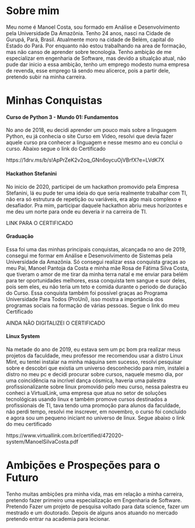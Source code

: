 <h1>Sobre mim</h1>
<p>Meu nome é Manoel Costa, sou formado em Análise e Desenvolvimento pela Universidade Da Amazônia. Tenho 24 anos, nasci na Cidade de Gurupá, Pará, Brasil. Atualmente moro na cidade de Belém, capital do Estado do Pará. Por enquanto não estou trabalhando na area de formação, mas não canso de aprender sobre tecnologia. Tenho ambição de me especializar em engenharia de Software, mas devido a situalção atual, não pude dar inicio a essa ambição, tenho um emprego modesto numa empresa de revenda, esse emprego tá sendo meu alicerce, pois a partir dele, pretendo subir na minha carreira.</p>
<h1>Minhas Conquistas</h1>

<h4>Curso de Python 3 - Mundo 01: Fundamentos</h4>
<p>No ano de 2018, eu decidi aprender um pouco mais sobre a linguagem Python, eu já conhecia o site Curso em Video, resolvi que devia fazer aquele curso pra conhecer a linguagem e nesse mesmo ano eu conclui o curso. Abaixo  segue o link do Certificado</p>
<p>https://1drv.ms/b/s!ApPrZeK2v2oq_GNn6oycuOjVBrfX?e=LVdK7X</p>

<h4>Hackathon Stefanini</h4>
<p>No inicio de 2020, participei de um hackathon promovido pela Empresa Stefanini, lá eu pude ter uma ideia do que seria realmente trabalhar com TI, não era só estrutura de repetição ou variáveis, era algo mais complexo e desafiador. Pra mim, participar daquele hackathon abriu meus horizontes e me deu um norte para onde eu deveria ir na carreira de TI.</p>
<p> LINK PARA O CERTIFICADO</p>

<h4>Graduação</h4>
<p>Essa foi uma das minhas principais conquistas, alcançada no ano de 2019, consegui me formar em Análise e Desenvolvimento de Sistemas pela Universidade da Amazônia. Só consegui realizar essa conquista graças ao meu Pai, Manoel Pantoja da Costa e minha mãe Rosa de Fátima Silva Costa, que tiveram o amor de me tirar da minha terra natal e me enviar para belém para ter oportunidades melhores, essa conquista tem sangue e suor deles, pois sem eles, eu não teria um teto e comida durante o periodo de duração do Curso. Essa conquista também foi possível graças ao Programa Universidade Para Todos (ProUni), isso mostra a importância dos programas sociais na formação de várias pessoas. Segue o link do meu Certificado</p>
<p>AINDA NÃO DIGITALIZEI O CERTIFICADO</p>

<h4>Linux System</h4>
<p>Na metade do ano de 2019, eu estava sem um pc bom pra realizar meus projetos da faculdade, meu professor me recomendou usar a distro Linux Mint, eu tentei instalar na minha máquina sem sucesso, resolvi pesquisar sobre e descobri que existia um universo desconhecido para mim, instalei a distro no meu pc e decidi procurar sobre cursos, naquele mesmo dia, por uma coincidência na incrível dança cósmica, haveria uma palestra profissionalizante sobre linux promovido pelo meu curso, nessa palestra eu conheci a VirtualLink, uma empresa que atua no setor de soluções tecnológicas usando linux e também promove cursos destinados a profissionais de TI, tava tendo uma promoção para alunos da faculdade, não perdi tempo, resolvi me inscrever, em novembro, o curso foi concluído e agora sou um pequeno iniciant no universo de linux. Segue abaixo o link do meu certificado</p>
<p>https://www.virtuallink.com.br/certified/472020-system/ManoelSilvaCosta.pdf</p>

<h1>Ambições e Prospeções para o Futuro</h1>
Tenho muitas ambições pra minha vida, mas em relação a minha carreira, pretendo fazer primeiro uma especialização em Engenharia de Software. Pretendo Fazer um projeto de pesquisa voltado para data science, fazer um mestrado e um doutorado. Depois de alguns anos atuando no mercado pretendo entrar na academia para lecionar.</p>
